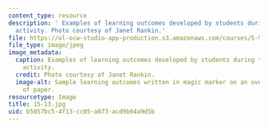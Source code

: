 ```yaml
---
content_type: resource
description: ' Examples of learning outcomes developed by students during the in-class
  activity. Photo courtesy of Janet Rankin.'
file: https://ol-ocw-studio-app-production.s3.amazonaws.com/courses/5-95j-teaching-college-level-science-and-engineering-fall-2015/b5057bc54f13cc05a073acd9b64a9d5b_15-13.jpg
file_type: image/jpeg
image_metadata:
  caption: Examples of learning outcomes developed by students during the in-class
    activity.
  credit: Photo courtesy of Janet Rankin.
  image-alt: Sample learning outcomes written in magic marker on an oversized sheet
    of paper.
resourcetype: Image
title: 15-13.jpg
uid: b5057bc5-4f13-cc05-a073-acd9b64a9d5b
---
```

